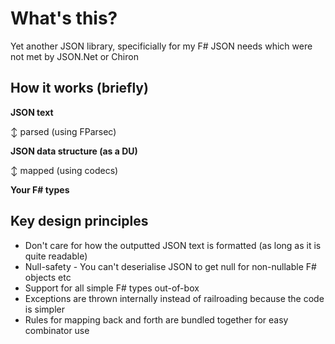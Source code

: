 # What's this?

Yet another JSON library, specificially for my F# JSON needs which were not met by JSON.Net or Chiron

## How it works (briefly)
**JSON text**

↕ parsed (using FParsec)

**JSON data structure (as a DU)**

↕ mapped (using codecs)

**Your F# types**

## Key design principles

- Don't care for how the outputted JSON text is formatted (as long as it is quite readable)
- Null-safety - You can't deserialise JSON to get null for non-nullable F# objects etc
- Support for all simple F# types out-of-box
- Exceptions are thrown internally instead of railroading because the code is simpler
- Rules for mapping back and forth are bundled together for easy combinator use


